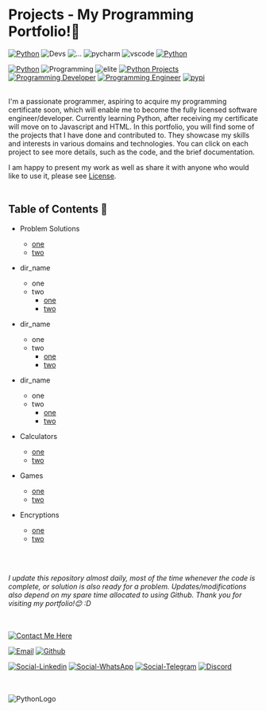 # Projects - My Programming Portfolio!👋

[![Python](https://img.shields.io/badge/made_with-python-a60505?style=for-the-badge&logo=python&logoColor=white&labelColor=ed0707)](https://www.python.org/)
![Devs](https://img.shields.io/badge/Built%20by-Developers_%3C/%3E-077aab?style=for-the-badge&logoColor=white&labelColor=05b2fc)
![...](https://img.shields.io/badge/pypi-3775A9?style=for-the-badge&logo=pypi&logoColor=white)
![pycharm](https://img.shields.io/badge/PyCharm-000000.svg?&style=for-the-badge&logo=PyCharm&logoColor=white)
![vscode](https://img.shields.io/badge/VSCode-0078D4?style=for-the-badge&logo=visual%20studio%20code&logoColor=white)
[![Python](https://img.shields.io/badge/Python-FFD43B?style=for-the-badge&logo=python&logoColor=blue)](https://www.python.org/)
<br>

[![Python](https://img.shields.io/badge/-Python-maroon)](https://www.python.org/)
![Programming](https://img.shields.io/badge/-Programming-red)
![elite](https://img.shields.io/badge/-1337-black)
[![Python Projects](https://img.shields.io/badge/Python-Projects-blue)](https://github.com/swissnx/Projects)
[![Programming Developer](https://img.shields.io/badge/Programming-Developer-yellow)](https://github.com/swissnx)
[![Programming Engineer](https://img.shields.io/badge/Programming-Engineer-yellowgreen)](https://github.com/swissnx)
[![pypi](https://badgen.net/badge/icon/PyPi?icon=pypi&label)](https://pypi.org/)
<br><br>

I'm a passionate programmer, aspiring to acquire my programming certificate soon, which will enable me to become the fully licensed software engineer/developer. Currently learning Python, after receiving my certificate will move on to Javascript and HTML. In this portfolio, you will find some of the projects that I have done and contributed to. They showcase my skills and interests in various domains and technologies. You can click on each project to see more details, such as the code, and the brief documentation.
<br>

I am happy to present my work as well as share it with anyone who would like to use it, please see [License](https://github.com/swissnx/Projects/blob/main/LICENSE).
<br><br>


## Table of Contents 💎
- Problem Solutions
  - [one]()
  - [two]()

- dir_name
  - one
  - two
    - [one]()
    - [two]()

- dir_name
  - one
  - two
    - [one]()
    - [two]()

- dir_name
  - one
  - two
    - [one]()
    - [two]()

- Calculators
  - [one]()
  - [two]()
  
- Games
  - [one]()
  - [two]()

- Encryptions
  - [one]()
  - [two]()

<br><br>

*I update this repository almost daily, most of the time whenever the code is complete, or solution is also ready for a problem. Updates/modifications also depend on my spare time allocated to using Github.
Thank you for visiting my portfolio!😊 :D*
<br><br><br>


[![Contact Me Here](https://img.shields.io/badge/Contact_Me_here-Details_Below-f7cc0a?style=for-the-badge&logo=dialogflow&logoColor=00ff49&labelColor=0b8f31)](https://github.com/swissnx/Projects/tree/main)

[![Email](https://img.shields.io/badge/Contact_Email-0078D4?style=for-the-badge&logo=microsoft-outlook&logoColor=white)](mailto:shohruh.nx@outlook.de)
[![Github](https://img.shields.io/badge/GitHub_Page-100000?style=for-the-badge&logo=github&logoColor=white)](https://github.com/swissnx)

[![Social-Linkedin](https://img.shields.io/badge/LinkedIn-0077B5?style=for-the-badge&logo=linkedin&logoColor=white)](https://www.linkedin.com/in/shohruh-m/)
[![Social-WhatsApp](https://img.shields.io/badge/WhatsApp-25D366?style=for-the-badge&logo=whatsapp&logoColor=white)](https://wa.me/+971504049557)
[![Social-Telegram](https://img.shields.io/badge/Telegram-2CA5E0?style=for-the-badge&logo=telegram&logoColor=white)](https://t.me/shohruh_m)
[![Discord](https://img.shields.io/badge/Discord-Nyx%235752-5865F2?style=for-the-badge&logo=discord&logoColor=white)](https://discord.com/login)
<br><br><br>

![PythonLogo](https://user-images.githubusercontent.com/68494604/94645884-950ac780-030a-11eb-9c8f-40d9740fc6ad.gif)
<br>
<br>

